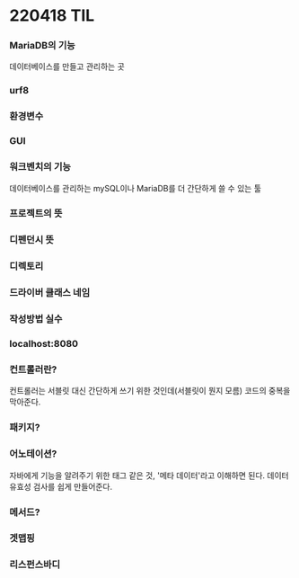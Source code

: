# 220418 TIL

### MariaDB의 기능

데이터베이스를 만들고 관리하는 곳

### urf8

### 환경변수

### GUI

### 워크벤치의 기능

데이터베이스를 관리하는 mySQL이나 MariaDB를 더 간단하게 쓸 수 있는 툴

### 프로젝트의 뜻

### 디펜던시 뜻

### 디렉토리

### 드라이버 클래스 네임

### 작성방법 실수

### localhost:8080

### 컨트롤러란?

컨트롤러는 서블릿 대신 간단하게 쓰기 위한 것인데(서블릿이 뭔지 모름) 코드의 중복을 막아준다.

### 패키지?

### 어노테이션?

자바에게 기능을 알려주기 위한 태그 같은 것, '메타 데이터'라고 이해하면 된다.
데이터 유효성 검사를 쉽게 만들어준다.

### 메서드?

### 겟맵핑

### 리스펀스바디

